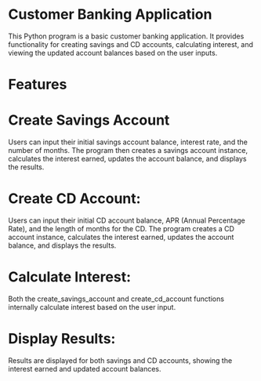 # Customer Banking Application

This Python program is a basic customer banking application. It provides functionality for creating savings and CD accounts, calculating interest, and viewing the updated account balances based on the user inputs.

# Features

# Create Savings Account
Users can input their initial savings account balance, interest rate, and the number of months. The program then creates a savings account instance, calculates the interest earned, updates the account balance, and displays the results.

# Create CD Account:
Users can input their initial CD account balance, APR (Annual Percentage Rate), and the length of months for the CD. The program creates a CD account instance, calculates the interest earned, updates the account balance, and displays the results.

# Calculate Interest:
Both the create_savings_account and create_cd_account functions internally calculate interest based on the user input.

# Display Results:
Results are displayed for both savings and CD accounts, showing the interest earned and updated account balances.




